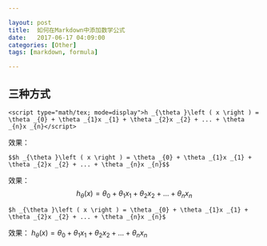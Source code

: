 ```yaml
---

layout: post
title:  如何在Markdown中添加数学公式
date:   2017-06-17 04:09:00
categories: [Other]
tags: [markdown, formula]

---
```

## 三种方式
```
<script type="math/tex; mode=display">h _{\theta }\left ( x \right ) = \theta _{0} + \theta _{1}x _{1} + \theta _{2}x _{2} + ... + \theta _{n}x _{n}</script>
```

效果：
<script type="math/tex; mode=display">h _{\theta }\left ( x \right ) = \theta _{0} + \theta _{1}x _{1} + \theta _{2}x _{2} + ... + \theta _{n}x _{n}</script>


```
$$h _{\theta }\left ( x \right ) = \theta _{0} + \theta _{1}x _{1} + \theta _{2}x _{2} + ... + \theta _{n}x _{n}$$
```

效果：
$$h _{\theta }\left ( x \right ) = \theta _{0} + \theta _{1}x _{1} + \theta _{2}x _{2} + ... + \theta _{n}x _{n}$$

```
$h _{\theta }\left ( x \right ) = \theta _{0} + \theta _{1}x _{1} + \theta _{2}x _{2} + ... + \theta _{n}x _{n}$
```

效果：
$h _{\theta }\left ( x \right ) = \theta _{0} + \theta _{1}x _{1} + \theta _{2}x _{2} + ... + \theta _{n}x _{n}$
